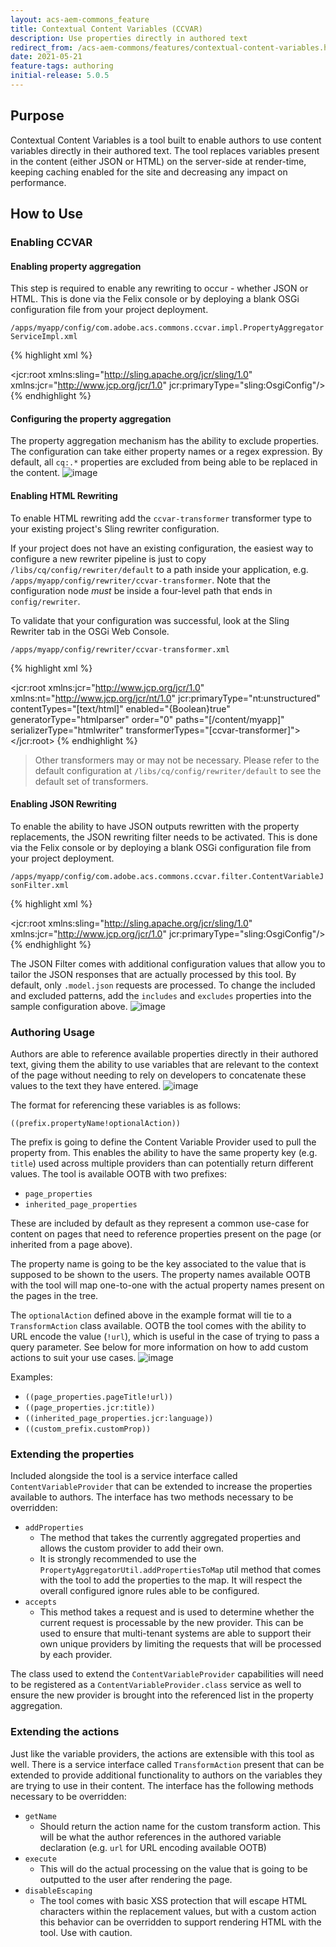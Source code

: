 ```yaml
---
layout: acs-aem-commons_feature
title: Contextual Content Variables (CCVAR)
description: Use properties directly in authored text
redirect_from: /acs-aem-commons/features/contextual-content-variables.html
date: 2021-05-21
feature-tags: authoring
initial-release: 5.0.5
---
```


## Purpose

Contextual Content Variables is a tool built to enable authors to use content variables directly in their authored text.
The tool replaces variables present in the content (either JSON or HTML) on the server-side at render-time, keeping caching enabled for the
site and decreasing any impact on performance.

## How to Use

### Enabling CCVAR

#### Enabling property aggregation
This step is required to enable any rewriting to occur - whether JSON or HTML.
This is done via the Felix console or by deploying a blank OSGi configuration file from your project deployment.

`/apps/myapp/config/com.adobe.acs.commons.ccvar.impl.PropertyAggregatorServiceImpl.xml`

{% highlight xml %}
<?xml version="1.0" encoding="UTF-8"?>
<jcr:root xmlns:sling="http://sling.apache.org/jcr/sling/1.0" xmlns:jcr="http://www.jcp.org/jcr/1.0"
  jcr:primaryType="sling:OsgiConfig"/>
{% endhighlight %}

#### Configuring the property aggregation
The property aggregation mechanism has the ability to exclude properties. The configuration can take either property names
or a regex expression. By default, all `cq:.*` properties are excluded from being able to be replaced in the content. 
![image](images/property-config.png)

#### Enabling HTML Rewriting
To enable HTML rewriting add the `ccvar-transformer` transformer type to your existing project's Sling rewriter configuration.

If your project does not have an existing configuration, the easiest way to configure a new rewriter pipeline is just to 
copy `/libs/cq/config/rewriter/default` to a path inside your application, e.g. `/apps/myapp/config/rewriter/ccvar-transformer`. 
Note that the configuration node *must* be inside a four-level path that ends in `config/rewriter`.

To validate that your configuration was successful, look at the Sling Rewriter tab in the OSGi Web Console.

	/apps/myapp/config/rewriter/ccvar-transformer.xml

{% highlight xml %}
<?xml version="1.0" encoding="UTF-8"?>
<?xml version="1.0" encoding="UTF-8"?>
<jcr:root xmlns:jcr="http://www.jcp.org/jcr/1.0" xmlns:nt="http://www.jcp.org/jcr/nt/1.0"
          jcr:primaryType="nt:unstructured"
          contentTypes="[text/html]"
          enabled="{Boolean}true"
          generatorType="htmlparser"
          order="0"
          paths="[/content/myapp]"
          serializerType="htmlwriter"
          transformerTypes="[ccvar-transformer]">
    <generator-htmlparser
        jcr:primaryType="nt:unstructured"
        includeTags="[A,/A,DIV,/DIV,SPAN,/SPAN,P,/P,SECTION,/SECTION,H1,/H1,H2,/H2,H3,/H3,H4,/H4,H5,/H5,LI,/LI,BUTTON,/BUTTON]"/>
</jcr:root>
{% endhighlight %}        

> Other transformers may or may not be necessary. Please refer to the default configuration at `/libs/cq/config/rewriter/default` 
> to see the default set of transformers.

#### Enabling JSON Rewriting
To enable the ability to have JSON outputs rewritten with the property replacements, the JSON rewriting filter needs to be activated.
This is done via the Felix console or by deploying a blank OSGi configuration file from your project deployment.

`/apps/myapp/config/com.adobe.acs.commons.ccvar.filter.ContentVariableJsonFilter.xml`

{% highlight xml %}
<?xml version="1.0" encoding="UTF-8"?>
<jcr:root xmlns:sling="http://sling.apache.org/jcr/sling/1.0" xmlns:jcr="http://www.jcp.org/jcr/1.0"
  jcr:primaryType="sling:OsgiConfig"/>
{% endhighlight %}

The JSON Filter comes with additional configuration values that allow you to tailor the JSON responses that are actually
processed by this tool. By default, only `.model.json` requests are processed. To change the included and excluded patterns,
add the `includes` and `excludes` properties into the sample configuration above.
![image](images/json-config.png)

### Authoring Usage
Authors are able to reference available properties directly in their authored text, giving them the ability to use variables
that are relevant to the context of the page without needing to rely on developers to concatenate these values to the text
they have entered.
![image](images/basic-dialog.png)


The format for referencing these variables is as follows: 

`((prefix.propertyName!optionalAction))`

The prefix is going to define the Content Variable Provider used to pull the property from. This enables the ability to 
have the same property key (e.g. `title`) used across multiple providers than can potentially return different values.
The tool is available OOTB with two prefixes:
- `page_properties`
- `inherited_page_properties`

These are included by default as they represent a common use-case for content on pages that need to reference properties
present on the page (or inherited from a page above).

The property name is going to be the key associated to the value that is supposed to be shown to the users. The property 
names available OOTB with the tool will map one-to-one with the actual property names present on the pages in the tree.  

The `optionalAction` defined above in the example format will tie to a `TransformAction` class available. OOTB the tool
comes with the ability to URL encode the value (`!url`), which is useful in the case of trying to pass a query parameter. 
See below for more information on how to add custom actions to suit your use cases.
![image](images/query-dialog.png)

Examples:
- `((page_properties.pageTitle!url))`
- `((page_properties.jcr:title))`
- `((inherited_page_properties.jcr:language))`
- `((custom_prefix.customProp))`

### Extending the properties
Included alongside the tool is a service interface called `ContentVariableProvider` that can be extended to increase the
properties available to authors. The interface has two methods necessary to be overridden:
- `addProperties`
  - The method that takes the currently aggregated properties and allows the custom provider to add their own.
  - It is strongly recommended to use the `PropertyAggregatorUtil.addPropertiesToMap` util method that comes with the 
  tool to add the properties to the map. It will respect the overall configured ignore rules able to be configured. 
- `accepts`
  - This method takes a request and is used to determine whether the current request is processable by the new provider.
  This can be used to ensure that multi-tenant systems are able to support their own unique providers by limiting the 
  requests that will be processed by each provider. 
  
The class used to extend the `ContentVariableProvider` capabilities will need to be registered as a 
`ContentVariableProvider.class` service as well to ensure the new provider is brought into the referenced list in the 
property aggregation. 

### Extending the actions
Just like the variable providers, the actions are extensible with this tool as well. There is a service interface called 
`TransformAction` present that can be extended to provide additional functionality to authors on the variables they are 
trying to use in their content. The interface has the following methods necessary to be overridden:
- `getName`
  - Should return the action name for the custom transform action. This will be what the author references in the authored
  variable declaration (e.g. `url` for URL encoding available OOTB)
- `execute`
  - This will do the actual processing on the value that is going to be outputted to the user after rendering the page. 
- `disableEscaping`
  - The tool comes with basic XSS protection that will escape HTML characters within the replacement values, but with a 
  custom action this behavior can be overridden to support rendering HTML with the tool. Use with caution. 
